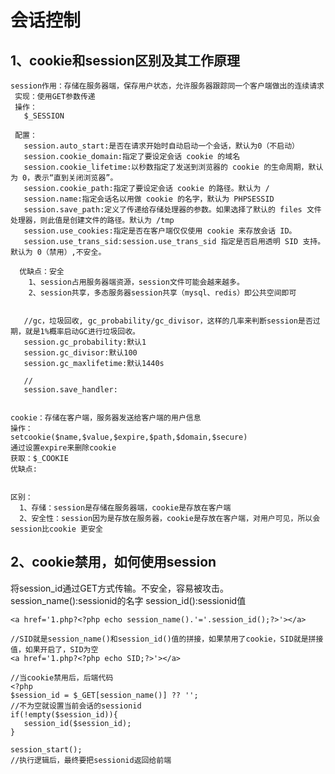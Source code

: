 # 会话控制
## 1、cookie和session区别及其工作原理
  
    session作用：存储在服务器端，保存用户状态，允许服务器跟踪同一个客户端做出的连续请求
     实现：使用GET参数传递
     操作：
       $_SESSION
       
     配置：
       session.auto_start:是否在请求开始时自动启动一个会话，默认为0（不启动）
       session.cookie_domain:指定了要设定会话 cookie 的域名
       session.cookie_lifetime:以秒数指定了发送到浏览器的 cookie 的生命周期，默认为 0，表示“直到关闭浏览器”。
       session.cookie_path:指定了要设定会话 cookie 的路径。默认为 /
       session.name:指定会话名以用做 cookie 的名字，默认为 PHPSESSID
       session.save_path:定义了传递给存储处理器的参数。如果选择了默认的 files 文件处理器，则此值是创建文件的路径。默认为 /tmp
       session.use_cookies:指定是否在客户端仅仅使用 cookie 来存放会话 ID。
       session.use_trans_sid:session.use_trans_sid 指定是否启用透明 SID 支持。默认为 0（禁用）,不安全。
      
      优缺点：安全
        1、session占用服务器端资源，session文件可能会越来越多。
        2、session共享，多态服务器session共享（mysql、redis）即公共空间即可
        
       
       //gc，垃圾回收, gc_probability/gc_divisor，这样的几率来判断session是否过期，就是1%概率启动GC进行垃圾回收。
       session.gc_probability:默认1
       session.gc_divisor:默认100
       session.gc_maxlifetime:默认1440s
       
       //
       session.save_handler:
    
    
    cookie：存储在客户端，服务器发送给客户端的用户信息
    操作：
    setcookie($name,$value,$expire,$path,$domain,$secure)
    通过设置expire来删除cookie
    获取：$_COOKIE
    优缺点:
    
    
    区别：
      1、存储：session是存储在服务器端，cookie是存放在客户端
      2、安全性：session因为是存放在服务器，cookie是存放在客户端，对用户可见，所以会session比cookie 更安全
      
      
## 2、cookie禁用，如何使用session
   
   将session_id通过GET方式传输。不安全，容易被攻击。
   session_name():sessionid的名字
   session_id():sessionid值
   
```
<a href='1.php?<?php echo session_name().'='.session_id();?>'></a>

//SID就是session_name()和session_id()值的拼接，如果禁用了cookie，SID就是拼接值，如果开启了，SID为空
<a href='1.php?<?php echo SID;?>'></a>
```

```
//当cookie禁用后，后端代码
<?php
$session_id = $_GET[session_name()] ?? '';
//不为空就设置当前会话的sessionid
if(!empty($session_id)){
   session_id($session_id);
}

session_start();
//执行逻辑后，最终要把sessionid返回给前端
```
